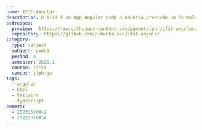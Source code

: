 ```yaml
---
name: IFIT-Angular
description: O IFIT é um app Angular onde o usuário preenche um formulário com dados como objetivo, frequência e local de treino, e recebe um plano de exercícios personalizado com base nessas informações.
addresses:
  preview:  https://raw.githubusercontent.com/pimentaluan/ifit-angular/refs/heads/main/ifit-app/src/logo.png
  repository: https://github.com/pimentaluan/ifit-angular
category:
  type: subject
  subject: pweb1
  period: 4
  semester: 2025.1
  course: cstsi
  campus: ifpb-jp
tags:
  - angular
  - html
  - tailwind
  - typescript
owners:
  - 20231370042
  - 20222370034
---
```

